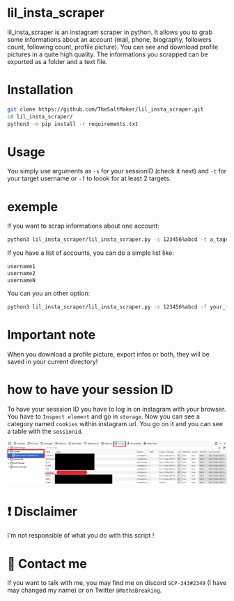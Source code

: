 # lil_insta_scraper
lil_insta_scraper is an instagram scraper in python. It allows you to grab some informations about an account (mail, phone, biography, followers count, following count, profile picture). You can see and download profile pictures in a quite high quality. The informations you scrapped can be exported as a folder and a text file. 
# Installation
```bash
git clone https://github.com/TheSaltMaker/lil_insta_scraper.git
cd lil_insta_scraper/
python3 -m pip install -r requirements.txt
```
# Usage
You simply use arguments as `-s` for your sessionID (check it next) and `-t` for your target username or `-f` to loook for at least 2 targets. 
# exemple
If you want to scrap informations about one account:
```bash
python3 lil_insta_scraper/lil_insta_scraper.py -s 123456%abcd -t a_taget_name
```
If you have a list of accounts, you can do a simple list like:
```
username1
username2
usernameN
```
You can you an other option: 
```bash
python3 lil_insta_scraper/lil_insta_scraper.py -s 123456%abcd -f your_file_name.txt
```
# Important note
When you download a profile picture, export infos or both, they will be saved in your current directory!
# how to have your session ID 
To have your sesssion ID you have to log in on instagram with your browser. You have to `Inspect element` and go in `storage`. Now you can see a category named `cookies` within instagram url. You go on it and you can see a table with the `sessionid`. 

![alt text](https://github.com/TheSaltMaker/lil_insta_scraper/blob/master/lil_insta_scraper_sessionid.png?raw=true)
# :exclamation: Disclaimer
I'm not responsible of what you do with this script !
# :speech_balloon: Contact me
If you want to talk with me, you may find me on discord `SCP-343#2349` (I have may changed my name) or on Twitter `@MathsBreaking`.
